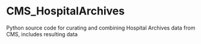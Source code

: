 # CMS_HospitalArchives
Python source code for curating and combining Hospital Archives data from CMS, includes resulting data
